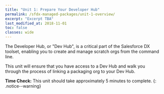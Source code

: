 ```yaml
---
title: "Unit 1: Prepare Your Developer Hub"
permalink: /sfdx-managed-packages/unit-1-overview/
excerpt: "Excerpt TBA"
last_modified_at: 2018-11-01
toc: false
classes: wide
---
```


The Developer Hub, or "Dev Hub", is a critical part of the Salesforce DX toolset, enabling you to create and manage scratch orgs from the command line.  

This unit will ensure that you have access to a Dev Hub and walk you through the process of linking a packaging org to your Dev Hub.

**Time Check:** This unit should take approximately 5 minutes to complete.
{: .notice--warning}

<!--
### Log in to your Developer Hub
Check that you have access to a Developer Hub, and start learning why ISV Partners should use the Developer Hub that's part of their Partner Business Org (PBO).

### Register your packaging org's namespace
Link your packaging org to your Developer Hub so you can build namespaced scratch orgs, something that is very specific to how ISV Partners use Salesforce DX.
-->
